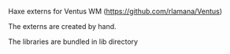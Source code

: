 Haxe externs for Ventus WM (https://github.com/rlamana/Ventus)

The externs are created by hand.

The libraries are bundled in lib directory

